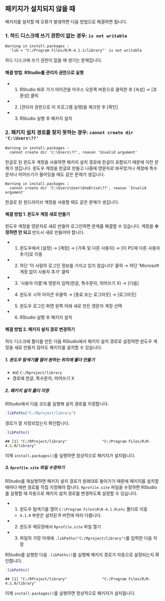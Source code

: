
## 패키지가 설치되지 않을 때

패키지를 설치할 때 오류가 발생하면 다음 방법으로 해결하면 됩니다.

### 1. 하드 디스크에 쓰기 권한이 없는 경우: `is not writable`

    Warning in install.packages :
      'lib = "C:/Program Files/R/R-4.1.1/library"' is not writable

하드 디스크에 쓰기 권한이 없을 때 생기는 문제입니다.

#### 해결 방법. RStudio를 관리자 권한으로 실행

-   1.  RStudio 바로 가기 아이콘을 마우스 오른쪽 버튼으로 클릭한 후
        \[속성\] → \[호환성\] 클릭

-   2.  \[관리자 권한으로 이 프로그램 실행\]을 체크한 후 \[확인\]

-   3.  RStudio 실행 후 패키지 설치

### 2. 패키지 설치 경로를 찾지 못하는 경우: `cannot create dir 'C:\Users\??'`

    Warning in install.packages :
      cannot create dir 'C:\Users\??', reason 'Invalid argument'

한글로 된 윈도우 계정을 사용하면 패키지 설치 경로에 한글이 포함되기
때문에 이런 문제가 생깁니다. 윈도우 계정을 한글로 만들고 나중에 영문자로
바꾸었거나 계정에 특수문자나 띄어쓰기가 들어있을 때도 같은 문제가
생깁니다.

    Warning in install.packages :
      cannot create dir 'C:\Users\User\OneDrive\??', reason 'Invalid argument'

한글로 된 원드라이브 계정을 사용할 때도 같은 문제가 생깁니다.

#### 해결 방법 1. 윈도우 계정 새로 만들기

윈도우 계정을 영문자로 새로 만들어 로그인하면 문제를 해결할 수 있습니다.
계정을 **수정하면 안 되고** 반드시 새로 만들어야 합니다.

-   1.  윈도우에서 \[설정\] → \[계정\] → \[가족 및 다른 사용자\] → \[이
        PC에 다른 사용자 추가\]로 이동

-   2.  하단 ‘이 사람의 로그인 정보를 가지고 있지 않습니다’ 클릭 → 하단
        ‘Microsoft 계정 없이 사용자 추가’ 클릭

-   3.  ’사용자 이름’에 영문자 입력(한글, 특수문자, 띄어쓰기 X) →
        \[다음\]

-   4.  윈도우 시작 아이콘 우클릭 → \[종료 또는 로그아웃\] →
        \[로그아웃\]

-   5.  윈도우 로그인 화면 왼쪽 아래 새로 만든 영문자 계정 선택

-   6.  RStudio 실행 후 패키지 설치

#### 해결 방법 2. 패키지 설치 경로 변경하기

하드 디스크에 폴더를 만든 다음 RStudio에서 패키지 설치 경로로 설정하면
윈도우 계정을 새로 만들지 않아도 패키지를 설치할 수 있습니다.

##### 1. 윈도우 탐색기를 열어 원하는 위치에 폴더 만들기

-   ex) `C:/Rproject/library`  
-   경로에 한글, 특수문자, 띄어쓰기 X

##### 2. 패키지 설치 폴더 지정

RStudio에서 다음 코드를 실행해 설치 경로를 지정합니다.

``` r
.libPaths("C:/Rproject/library")
```

경로가 잘 지정되었는지 확인합니다.

``` r
.libPaths()
```

    ## [1] "C:/RProject/library"                "C:/Program Files/R/R-4.1.0/library"

이제 `install.packages()`를 실행하면 정상적으로 패키지가 설치됩니다.

##### 3. `Rprofile.site` 파일 수정하기

RStudio를 재실행하면 패키지 설치 경로가 원래대로 돌아가기 때문에
패키지를 설치할 때마다 매번 경로를 직접 지정해야 합니다. `Rprofile.site`
파일을 수정하면 RStudio를 실행할 때 자동으로 패키지 설치 경로를
변경하도록 설정할 수 있습니다.

-   1.  윈도우 탐색기를 열어 `C:\Program Files\R\R-4.1.0\etc` 폴더로
        이동

    -   `4.1.0` 부분은 설치된 R 버전에 따라 다릅니다.

-   2.  윈도우 메모장에서 `Rprofile.site` 파일 열기

-   3.  파일의 가장 아래에 `.libPaths("C:/Rproject/library")`를 입력한
        다음 저장

RStudio를 실행한 다음 `.libPaths()`를 실행해 패키지 경로가 자동으로
설정되는지 확인합니다.

``` r
.libPaths()
```

    ## [1] "C:/RProject/library"                "C:/Program Files/R/R-4.1.0/library"

이제 `install.packages()`를 실행하면 정상적으로 패키지가 설치됩니다.
